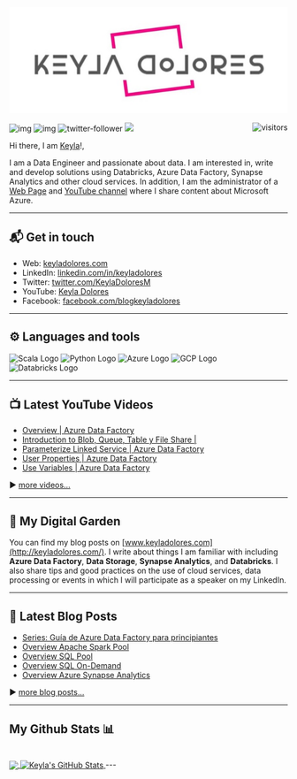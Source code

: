 <p align="center">
  <img src="https://raw.githubusercontent.com/kdolores/kdolores/main/recursos/kd_logo.jpg" />
</p>

![img](https://img.shields.io/youtube/channel/subscribers/UCarAH5bsx6jKAD0B3dF4Guw?label=YouTube%20Subscribers&style=social) 
![img](https://img.shields.io/youtube/channel/views/UCarAH5bsx6jKAD0B3dF4Guw?label=Total%20Views&style=social) 
![twitter-follower](https://img.shields.io/twitter/follow/KeylaDoloresM?style=social) 
![](https://img.shields.io/badge/Web%20Page-www.keyladolores.com-ff69b4)
<img  align="right" alt="visitors" src="https://visitor-badge.glitch.me/badge?page_id=kdolores.kdolores" /> 

Hi there, I am [Keyla](http://keyladolores.com/)!,

I am a Data Engineer and passionate about data. I am interested in, write and develop solutions using Databricks, Azure Data Factory, Synapse Analytics and other cloud services.
In addition, I am the administrator of a [Web Page](http://keyladolores.com/) and [YouTube channel](https://www.youtube.com/c/KeylaDolores) where I share content about Microsoft Azure.

---

## 📬 Get in touch

- Web: [keyladolores.com](http://keyladolores.com/)
- LinkedIn: [linkedin.com/in/keyladolores](https://www.linkedin.com/in/keyladolores/)
- Twitter: [twitter.com/KeylaDoloresM](https://twitter.com/KeylaDoloresM)
- YouTube: [Keyla Dolores](https://www.youtube.com/c/KeylaDolores)
- Facebook: [facebook.com/blogkeyladolores](https://web.facebook.com/blogkeyladolores)

---

## ⚙️ Languages and tools 
<p>
<img src="https://cdn.worldvectorlogo.com/logos/scala-4.svg" alt="Scala Logo" width="50" height="50"/> 
<img src="https://cdn.worldvectorlogo.com/logos/python-5.svg" alt="Python Logo" width="50" height="50"/>  
<img src="https://cdn.worldvectorlogo.com/logos/azure-1.svg" alt="Azure Logo" width="50" height="50"/>  
<img src="https://cdn.worldvectorlogo.com/logos/google-cloud-1.svg" alt="GCP Logo" width="50" height="50"/>  
<img src="https://cdn.icon-icons.com/icons2/2699/PNG/512/databricks_logo_icon_170295.png" alt="Databricks Logo" width="50" height="50"/> 
</p>

---

## 📺 Latest YouTube Videos

<!-- YOUTUBE-VIDEOS-LIST:START -->
- [Overview | Azure Data Factory](https://youtu.be/zG_wkAHRrxM)
- [Introduction to Blob, Queue, Table y File Share | ](https://youtu.be/SlnlJGUkL4s)
- [Parameterize Linked Service | Azure Data Factory](https://youtu.be/SjPNLAq6vNM)
- [User Properties | Azure Data Factory](https://youtu.be/xJB_K73dnIA)
- [Use Variables | Azure Data Factory](https://youtu.be/-1InukOtvmA)
<!-- YOUTUBE-VIDEOS-LIST:END -->

▶️ [more videos...](https://www.youtube.com/c/KeylaDolores)

---

## 🌳 My Digital Garden

You can find my blog posts on [www.keyladolores.com](http://keyladolores.com/). I write about things I
am familiar with including **Azure Data Factory**, **Data Storage**, **Synapse Analytics**, and
**Databricks**. I also share tips and good practices on the use of cloud services, data processing or events in which I will participate as a speaker on my LinkedIn.

---

## 📕 Latest Blog Posts
<!-- BLOG-POST-LIST:START -->
- [Series: Guía de Azure Data Factory para principiantes](http://keyladolores.com/series-guia-para-principiantes-de-azure-data-factory/)
- [Overview Apache Spark Pool](http://keyladolores.com/overview-apache-spark-pool/)
- [Overview SQL Pool](http://keyladolores.com/overview-sql-pool/)
- [Overview SQL On-Demand](http://keyladolores.com/overview-sql-on-demand/)
- [Overview Azure Synapse Analytics](http://keyladolores.com/overview-azure-synapse-analytics/)
<!-- BLOG-POST-LIST:END -->
▶️ [more blog posts...](http://keyladolores.com/)

---

## My Github Stats 📊
</br>

<a href="https://github.com/rishabkumar7/rishabkumar7">
  <img align="center" src="https://github-readme-stats.vercel.app/api/top-langs/?username=kdolores&hide=java,html" />
</a>
<a href="https://github.com/kdolores/kdolores">
  <img align="center" src="https://github-readme-stats.vercel.app/api?username=kdolores&show_icons=true&line_height=27&count_private=true" alt="Keyla's GitHub Stats" />
</a>
---

<br/>



